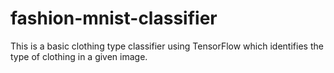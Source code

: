 # fashion-mnist-classifier
This is a basic clothing type classifier using TensorFlow which identifies the type of clothing in a given image.

